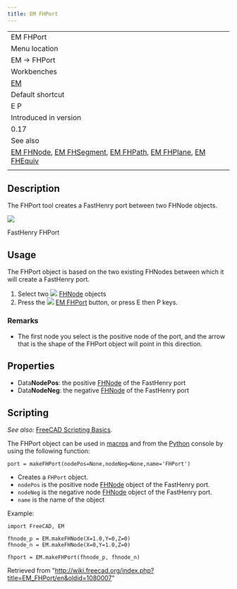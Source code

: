 ```yaml
---
title: EM FHPort
---
```


|                                                                                                                                                                                                        |
| ------------------------------------------------------------------------------------------------------------------------------------------------------------------------------------------------------ |
| EM FHPort                                                                                                                                                                                              |
| Menu location                                                                                                                                                                                          |
| EM → FHPort                                                                                                                                                                                            |
| Workbenches                                                                                                                                                                                            |
| [EM](/EM_Workbench "EM Workbench")                                                                                                                                                                     |
| Default shortcut                                                                                                                                                                                       |
| E P                                                                                                                                                                                                    |
| Introduced in version                                                                                                                                                                                  |
| 0.17                                                                                                                                                                                                   |
| See also                                                                                                                                                                                               |
| [EM FHNode](/EM_FHNode "EM FHNode"), [EM FHSegment](/EM_FHSegment "EM FHSegment"), [EM FHPath](/EM_FHPath "EM FHPath"), [EM FHPlane](/EM_FHPlane "EM FHPlane"), [EM FHEquiv](/EM_FHEquiv "EM FHEquiv") |
|                                                                                                                                                                                                        |

## Description

The FHPort tool creates a FastHenry port between two FHNode objects.

![](/images/EM_FHPort_Example.png)

FastHenry FHPort

## Usage

The FHPort object is based on the two existing FHNodes between which it will create a FastHenry port.

1. Select two ![](/images/EM_FHNode.svg) [FHNode](/EM_FHNode "EM FHNode") objects
2. Press the ![](/images/EM_FHPort.svg) [EM FHPort](/EM_FHPort "EM FHPort") button, or press E then P keys.

### Remarks

- The first node you select is the positive node of the port, and the arrow that is the shape of the FHPort object will point in this direction.

## Properties

- Data**NodePos**: the positive [FHNode](/EM_FHNode "EM FHNode") of the FastHenry port
- Data**NodeNeg**: the negative [FHNode](/EM_FHNode "EM FHNode") of the FastHenry port

## Scripting

_See also:_ [FreeCAD Scripting Basics](/FreeCAD_Scripting_Basics "FreeCAD Scripting Basics").

The FHPort object can be used in [macros](/Macros "Macros") and from the [Python](/Python "Python") console by using the following function:

```
port = makeFHPort(nodePos=None,nodeNeg=None,name='FHPort')

```

- Creates a `FHPort` object.
- `nodePos` is the positive node [FHNode](/EM_FHNode "EM FHNode") object of the FastHenry port.
- `nodeNeg` is the negative node [FHNode](/EM_FHNode "EM FHNode") object of the FastHenry port.
- `name` is the name of the object

Example:

```
import FreeCAD, EM

fhnode_p = EM.makeFHNode(X=1.0,Y=0,Z=0)
fhnode_n = EM.makeFHNode(X=0,Y=1.0,Z=0)

fhport = EM.makeFHPort(fhnode_p, fhnode_n)

```

Retrieved from "<http://wiki.freecad.org/index.php?title=EM_FHPort/en&oldid=1080007>"

